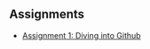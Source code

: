 
## Assignments
- [Assignment 1: Diving into Github](http://aprilvanderslice.com/divingintogithub "Diving into GitHub")
